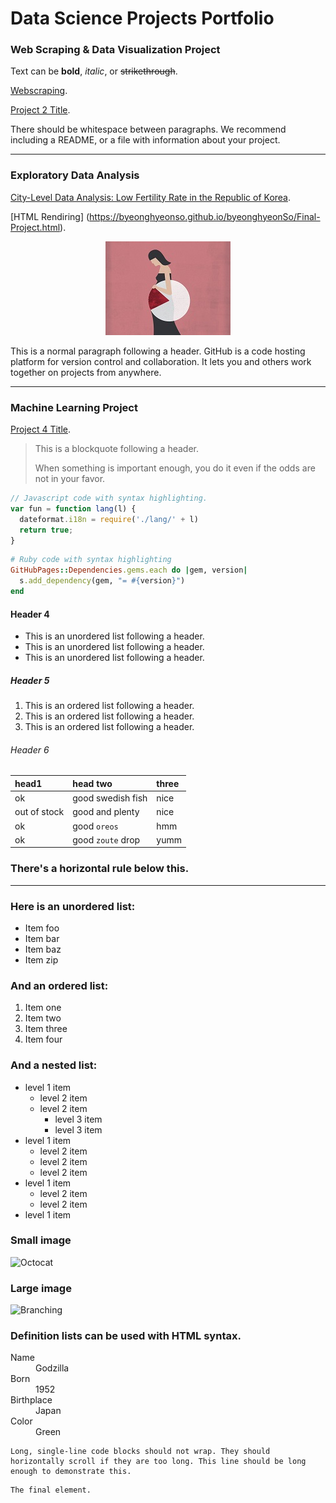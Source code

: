# Data Science Projects Portfolio


### Web Scraping & Data Visualization Project 

Text can be **bold**, _italic_, or ~~strikethrough~~.

[Webscraping](./another-page.html).
<img src=""/>

[Project 2 Title](./another-page.html).
<img src=""/>

There should be whitespace between paragraphs. We recommend including a README, or a file with information about your project.

---
### Exploratory Data Analysis

  
[City-Level Data Analysis: Low Fertility Rate in the Republic of Korea](https://github.com/byeonghyeonSo/byeonghyeonSo.github.io/blob/5ea971254ab9db2f8606f755fbea390fbb006a09/Final-Project.html).

[HTML Rendiring]
(https://byeonghyeonso.github.io/byeonghyeonSo/Final-Project.html).
<p align="center">
<img src="https://github.com/byeonghyeonSo/byeonghyeonSo.github.io/blob/main/GettyImages_748319837.0.jpg?raw=true"/>
</p>

This is a normal paragraph following a header. GitHub is a code hosting platform for version control and collaboration. It lets you and others work together on projects from anywhere.

---
### Machine Learning Project

[Project 4 Title](./another-page.html).
> This is a blockquote following a header.
>
> When something is important enough, you do it even if the odds are not in your favor.

```js
// Javascript code with syntax highlighting.
var fun = function lang(l) {
  dateformat.i18n = require('./lang/' + l)
  return true;
}
```

```ruby
# Ruby code with syntax highlighting
GitHubPages::Dependencies.gems.each do |gem, version|
  s.add_dependency(gem, "= #{version}")
end
```

#### Header 4

*   This is an unordered list following a header.
*   This is an unordered list following a header.
*   This is an unordered list following a header.

##### Header 5

1.  This is an ordered list following a header.
2.  This is an ordered list following a header.
3.  This is an ordered list following a header.

###### Header 6

| head1        | head two          | three |
|:-------------|:------------------|:------|
| ok           | good swedish fish | nice  |
| out of stock | good and plenty   | nice  |
| ok           | good `oreos`      | hmm   |
| ok           | good `zoute` drop | yumm  |

### There's a horizontal rule below this.

* * *

### Here is an unordered list:

*   Item foo
*   Item bar
*   Item baz
*   Item zip

### And an ordered list:

1.  Item one
1.  Item two
1.  Item three
1.  Item four

### And a nested list:

- level 1 item
  - level 2 item
  - level 2 item
    - level 3 item
    - level 3 item
- level 1 item
  - level 2 item
  - level 2 item
  - level 2 item
- level 1 item
  - level 2 item
  - level 2 item
- level 1 item

### Small image

![Octocat](https://github.githubassets.com/images/icons/emoji/octocat.png)

### Large image

![Branching](https://guides.github.com/activities/hello-world/branching.png)


### Definition lists can be used with HTML syntax.

<dl>
<dt>Name</dt>
<dd>Godzilla</dd>
<dt>Born</dt>
<dd>1952</dd>
<dt>Birthplace</dt>
<dd>Japan</dd>
<dt>Color</dt>
<dd>Green</dd>
</dl>

```
Long, single-line code blocks should not wrap. They should horizontally scroll if they are too long. This line should be long enough to demonstrate this.
```

```
The final element.
```
